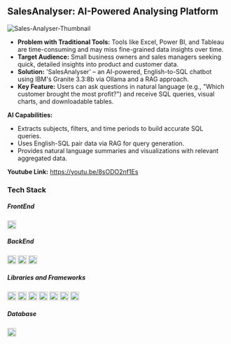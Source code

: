 ## SalesAnalyser: AI-Powered Analysing Platform
 
![Sales-Analyser-Thumbnail](https://github.com/user-attachments/assets/d910fdae-738f-4c41-a6b5-480d427f90a0)

* __Problem with Traditional Tools:__ Tools like Excel, Power BI, and Tableau are time-consuming and may miss fine-grained data insights over time.
* __Target Audience:__ Small business owners and sales managers seeking quick, detailed insights into product and customer data.
* __Solution:__ 'SalesAnalyser' – an AI-powered, English-to-SQL chatbot using IBM's Granite 3.3:8b via Ollama and a RAG approach.
* __Key Feature:__ Users can ask questions in natural language (e.g., "Which customer brought the most profit?") and receive SQL queries, visual charts, and downloadable tables.

__AI Capabilities:__
- Extracts subjects, filters, and time periods to build accurate SQL queries.
- Uses English-SQL pair data via RAG for query generation.
- Provides natural language summaries and visualizations with relevant aggregated data.

__Youtube Link:__ https://youtu.be/8sODO2nf1Es

### Tech Stack

##### FrontEnd 
<code><img height="20" src="https://img.shields.io/badge/Streamlit-FF4B4B?style=for-the-badge&logo=Streamlit&logoColor=white"></code>
##### BackEnd
<code><img height="20" src="https://img.shields.io/badge/Python-FFD43B?style=for-the-badge&logo=python&logoColor=blue"></code>
<code><img height="20" src="https://img.shields.io/badge/-HuggingFace-FDEE21?style=for-the-badge&logo=HuggingFace&logoColor=black"></code>
<code><img height="20" src="https://img.shields.io/badge/langchain-1C3C3C?style=for-the-badge&logo=langchain&logoColor=white"></code>
##### Libraries and Frameworks 
<code><img height="20" src="https://img.shields.io/badge/Numpy-777BB4?style=for-the-badge&logo=numpy&logoColor=white"></code>
<code><img height="20" src="https://img.shields.io/badge/Pandas-2C2D72?style=for-the-badge&logo=pandas&logoColor=white"></code>
<code><img height="20" src="https://img.shields.io/badge/PyTorch-EE4C2C?style=for-the-badge&logo=pytorch&logoColor=white"></code>
<code><img height="20" src="https://img.shields.io/badge/scikit_learn-F7931E?style=for-the-badge&logo=scikit-learn&logoColor=white"></code>
<code><img height="20" src="https://img.shields.io/badge/-HuggingFace-FDEE21?style=for-the-badge&logo=HuggingFace&logoColor=black"></code>
<code><img height="20" src="https://img.shields.io/badge/langchain-1C3C3C?style=for-the-badge&logo=langchain&logoColor=white"></code>
<code><img height="20" src="https://img.shields.io/badge/Plotly-239120?style=for-the-badge&logo=plotly&logoColor=white"></code>
##### Database 
<code><img height="20" src="https://img.shields.io/badge/MySQL-005C84?style=for-the-badge&logo=mysql&logoColor=white"></code>
